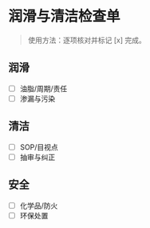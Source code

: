 # 润滑与清洁检查单

> 使用方法：逐项核对并标记 [x] 完成。

## 润滑

- [ ] 油脂/周期/责任
- [ ] 渗漏与污染

## 清洁

- [ ] SOP/目视点
- [ ] 抽审与纠正

## 安全

- [ ] 化学品/防火
- [ ] 环保处置
